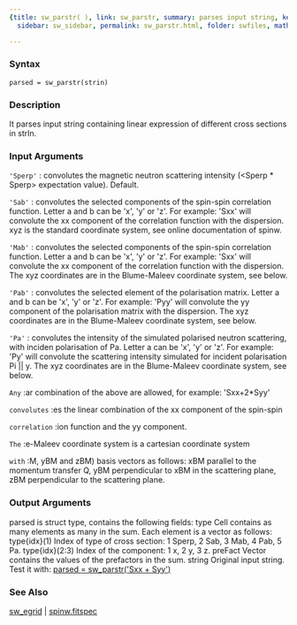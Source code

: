 ```yaml
---
{title: sw_parstr( ), link: sw_parstr, summary: parses input string, keywords: sample,
  sidebar: sw_sidebar, permalink: sw_parstr.html, folder: swfiles, mathjax: 'true'}

---
```


### Syntax

`parsed = sw_parstr(strin)`

### Description

It parses input string containing linear expression of different cross
sections in strIn.
 

### Input Arguments

`'Sperp'`
:  convolutes the magnetic neutron scattering intensity
   (<Sperp * Sperp> expectation value). Default.

`'Sab'`
:  convolutes the selected components of the spin-spin correlation
   function. Letter a and b can be 'x', 'y' or 'z'. For example:
   'Sxx' will convolute the xx component of the correlation
   function with the dispersion. xyz is the standard coordinate
   system, see online documentation of spinw.

`'Mab'`
:  convolutes the selected components of the spin-spin
   correlation function. Letter a and b can be 'x', 'y' or 'z'.
   For example: 'Sxx' will convolute the xx component of the
   correlation function with the dispersion. The xyz coordinates
   are in the Blume-Maleev coordinate system, see below.

`'Pab'`
:  convolutes the selected element of the polarisation
   matrix. Letter a and b can be 'x', 'y' or 'z'. For example:
   'Pyy' will convolute the yy component of the polarisation
   matrix with the dispersion. The xyz coordinates are in the
   Blume-Maleev coordinate system, see below.

`'Pa'`
:  convolutes the intensity of the simulated polarised
   neutron scattering, with inciden polarisation of Pa. Letter a
   can be 'x', 'y' or 'z'. For example: 'Py' will convolute the
   scattering intensity simulated for incident polarisation Pi ||
   y. The xyz coordinates are in the Blume-Maleev coordinate
   system, see below.

`Any`
:ar combination of the above are allowed, for example: 'Sxx+2*Syy'

`convolutes`
:es the linear combination of the xx component of the spin-spin

`correlation`
:ion function and the yy component.

`The`
:e-Maleev coordinate system is a cartesian coordinate system

`with`
:M, yBM and zBM) basis vectors as follows:
   xBM    parallel to the momentum transfer Q,
   yBM    perpendicular to xBM in the scattering plane,
   zBM    perpendicular to the scattering plane.

### Output Arguments

parsed is struct type, contains the following fields:
type      Cell contains as many elements as many in the sum. Each element
          is a vector as follows:
          type{idx}(1)    Index of type of cross section:
                          1   Sperp,
                          2   Sab,
                          3   Mab,
                          4   Pab,
                          5   Pa.
          type{idx}(2:3)  Index of the component:
                          1   x,
                          2   y,
                          3   z.
preFact   Vector contains the values of the prefactors in the sum.
string    Original input string.
Test it with:
<a href="matlab:parsed = sw_parstr('Sxx + Syy')">parsed = sw_parstr('Sxx + Syy')</a>

### See Also

[sw_egrid](sw_egrid.html) \| [spinw.fitspec](spinw_fitspec.html)

